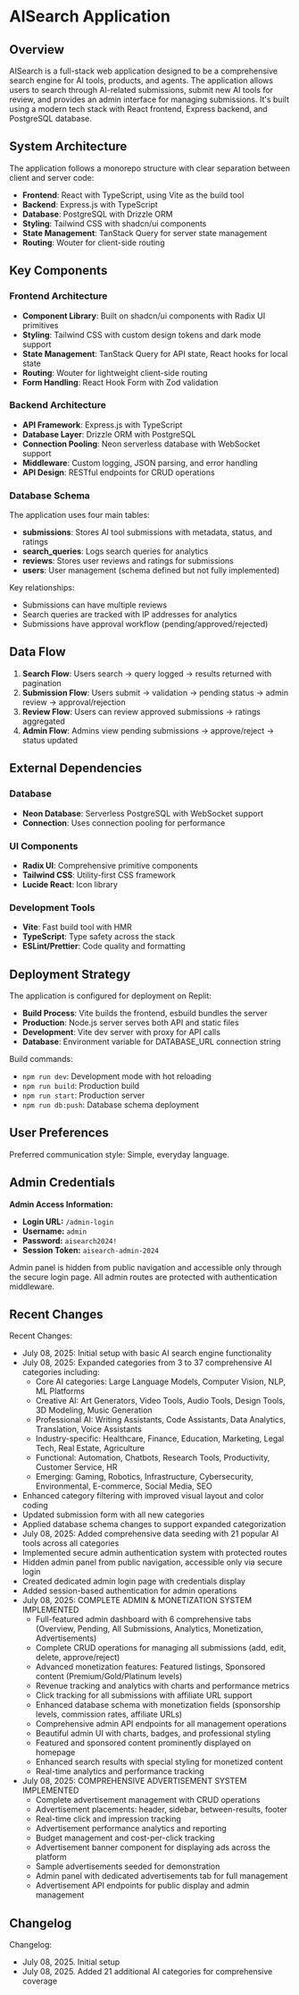 # AISearch Application

## Overview

AISearch is a full-stack web application designed to be a comprehensive search engine for AI tools, products, and agents. The application allows users to search through AI-related submissions, submit new AI tools for review, and provides an admin interface for managing submissions. It's built using a modern tech stack with React frontend, Express backend, and PostgreSQL database.

## System Architecture

The application follows a monorepo structure with clear separation between client and server code:

- **Frontend**: React with TypeScript, using Vite as the build tool
- **Backend**: Express.js with TypeScript
- **Database**: PostgreSQL with Drizzle ORM
- **Styling**: Tailwind CSS with shadcn/ui components
- **State Management**: TanStack Query for server state management
- **Routing**: Wouter for client-side routing

## Key Components

### Frontend Architecture
- **Component Library**: Built on shadcn/ui components with Radix UI primitives
- **Styling**: Tailwind CSS with custom design tokens and dark mode support
- **State Management**: TanStack Query for API state, React hooks for local state
- **Routing**: Wouter for lightweight client-side routing
- **Form Handling**: React Hook Form with Zod validation

### Backend Architecture
- **API Framework**: Express.js with TypeScript
- **Database Layer**: Drizzle ORM with PostgreSQL
- **Connection Pooling**: Neon serverless database with WebSocket support
- **Middleware**: Custom logging, JSON parsing, and error handling
- **API Design**: RESTful endpoints for CRUD operations

### Database Schema
The application uses four main tables:
- **submissions**: Stores AI tool submissions with metadata, status, and ratings
- **search_queries**: Logs search queries for analytics
- **reviews**: Stores user reviews and ratings for submissions
- **users**: User management (schema defined but not fully implemented)

Key relationships:
- Submissions can have multiple reviews
- Search queries are tracked with IP addresses for analytics
- Submissions have approval workflow (pending/approved/rejected)

## Data Flow

1. **Search Flow**: Users search → query logged → results returned with pagination
2. **Submission Flow**: Users submit → validation → pending status → admin review → approval/rejection
3. **Review Flow**: Users can review approved submissions → ratings aggregated
4. **Admin Flow**: Admins view pending submissions → approve/reject → status updated

## External Dependencies

### Database
- **Neon Database**: Serverless PostgreSQL with WebSocket support
- **Connection**: Uses connection pooling for performance

### UI Components
- **Radix UI**: Comprehensive primitive components
- **Tailwind CSS**: Utility-first CSS framework
- **Lucide React**: Icon library

### Development Tools
- **Vite**: Fast build tool with HMR
- **TypeScript**: Type safety across the stack
- **ESLint/Prettier**: Code quality and formatting

## Deployment Strategy

The application is configured for deployment on Replit:
- **Build Process**: Vite builds the frontend, esbuild bundles the server
- **Production**: Node.js server serves both API and static files
- **Development**: Vite dev server with proxy for API calls
- **Database**: Environment variable for DATABASE_URL connection string

Build commands:
- `npm run dev`: Development mode with hot reloading
- `npm run build`: Production build
- `npm run start`: Production server
- `npm run db:push`: Database schema deployment

## User Preferences

Preferred communication style: Simple, everyday language.

## Admin Credentials

**Admin Access Information:**
- **Login URL:** `/admin-login`
- **Username:** `admin`
- **Password:** `aisearch2024!`
- **Session Token:** `aisearch-admin-2024`

Admin panel is hidden from public navigation and accessible only through the secure login page. All admin routes are protected with authentication middleware.

## Recent Changes

Recent Changes:
- July 08, 2025: Initial setup with basic AI search engine functionality
- July 08, 2025: Expanded categories from 3 to 37 comprehensive AI categories including:
  - Core AI categories: Large Language Models, Computer Vision, NLP, ML Platforms
  - Creative AI: Art Generators, Video Tools, Audio Tools, Design Tools, 3D Modeling, Music Generation
  - Professional AI: Writing Assistants, Code Assistants, Data Analytics, Translation, Voice Assistants
  - Industry-specific: Healthcare, Finance, Education, Marketing, Legal Tech, Real Estate, Agriculture
  - Functional: Automation, Chatbots, Research Tools, Productivity, Customer Service, HR
  - Emerging: Gaming, Robotics, Infrastructure, Cybersecurity, Environmental, E-commerce, Social Media, SEO
- Enhanced category filtering with improved visual layout and color coding
- Updated submission form with all new categories
- Applied database schema changes to support expanded categorization
- July 08, 2025: Added comprehensive data seeding with 21 popular AI tools across all categories
- Implemented secure admin authentication system with protected routes
- Hidden admin panel from public navigation, accessible only via secure login
- Created dedicated admin login page with credentials display
- Added session-based authentication for admin operations
- July 08, 2025: COMPLETE ADMIN & MONETIZATION SYSTEM IMPLEMENTED
  - Full-featured admin dashboard with 6 comprehensive tabs (Overview, Pending, All Submissions, Analytics, Monetization, Advertisements)
  - Complete CRUD operations for managing all submissions (add, edit, delete, approve/reject)
  - Advanced monetization features: Featured listings, Sponsored content (Premium/Gold/Platinum levels)
  - Revenue tracking and analytics with charts and performance metrics
  - Click tracking for all submissions with affiliate URL support
  - Enhanced database schema with monetization fields (sponsorship levels, commission rates, affiliate URLs)
  - Comprehensive admin API endpoints for all management operations
  - Beautiful admin UI with charts, badges, and professional styling
  - Featured and sponsored content prominently displayed on homepage
  - Enhanced search results with special styling for monetized content
  - Real-time analytics and performance tracking
- July 08, 2025: COMPREHENSIVE ADVERTISEMENT SYSTEM IMPLEMENTED
  - Complete advertisement management with CRUD operations
  - Advertisement placements: header, sidebar, between-results, footer
  - Real-time click and impression tracking
  - Advertisement performance analytics and reporting
  - Budget management and cost-per-click tracking
  - Advertisement banner component for displaying ads across the platform
  - Sample advertisements seeded for demonstration
  - Admin panel with dedicated advertisements tab for full management
  - Advertisement API endpoints for public display and admin management

## Changelog

Changelog:
- July 08, 2025. Initial setup
- July 08, 2025. Added 21 additional AI categories for comprehensive coverage